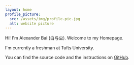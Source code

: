```yaml
---
layout: home
profile_picture:
  src: /assets/img/profile-pic.jpg
  alt: website picture
---
```


<p>
  Hi! I'm Alexander Bai (白与尘). Welcome to my Homepage.
</p>

<p>
  I'm currently a freshman at Tufts University. 

<p>
  You can find the source code and the instructions on <a href="https://github.com/eliottvincent/bay">GitHub</a>.
</p>
